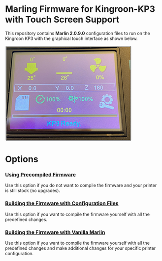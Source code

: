# Marling Firmware for Kingroon-KP3 with Touch Screen Support
This repository contains **Marlin 2.0.9.0** configuration files to run on the Kingroon KP3 with the graphical touch interface as shown below.

![](https://github.com/3DP-Tech/Kingroon-KP3/raw/main/Images/screen-410.png)

# Options
### [Using Precompiled Firmware](https://3dp-tech.github.io/Kingroon-KP3/precompiled)

Use this option if you do not want to compile the firmware and your printer is still stock (no upgrades).

### [Building the Firmware with Configuration Files](https://3dp-tech.github.io/Kingroon-KP3/build-config)

Use this option if you want to compile the firmware yourself with all the predefined changes.

### [Building the Firmware with Vanilla Marlin](https://3dp-tech.github.io/Kingroon-KP3/build-vanilla)

Use this option if you want to compile the firmware yourself with all the predefined changes and make additional changes for your specific printer configuration.